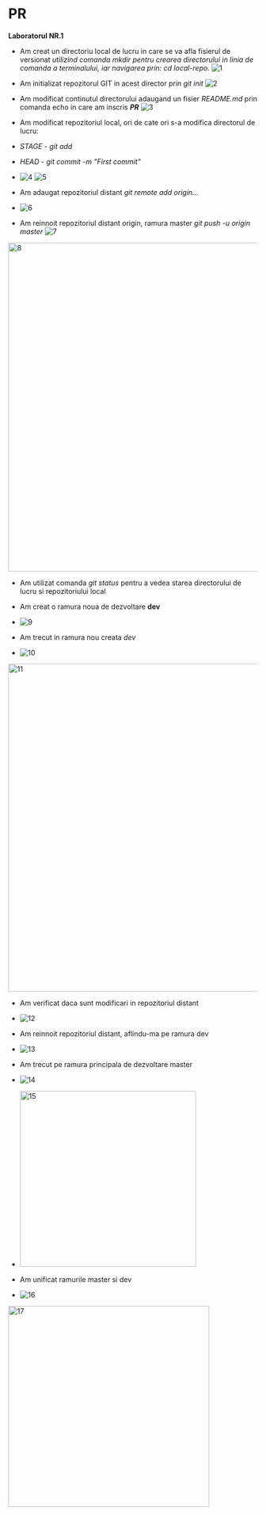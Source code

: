 # PR
 **Laboratorul NR.1**

* Am creat un directoriu local de lucru in care se va afla fisierul de versionat 
*utilizind comanda mkdir pentru crearea directorului in linia de comanda a terminalului, iar navigarea prin: cd local-repo.*
 ![1](https://user-images.githubusercontent.com/43058513/52538156-d2a68f80-2d77-11e9-85f7-59a08c779e9f.PNG)

* Am initializat repozitorul GIT in acest director prin *git init*
 ![2](https://user-images.githubusercontent.com/43058513/52538183-3a5cda80-2d78-11e9-9e48-1e64a2bfb990.PNG)

* Am modificat continutul directorului adaugand un fisier *README.md* prin comanda echo in care am inscris ***PR***
 ![3](https://user-images.githubusercontent.com/43058513/52538185-40eb5200-2d78-11e9-8394-ff2fb9f2d750.PNG)

* Am modificat repozitoriul local, ori de cate ori s-a modifica directorul de lucru:
* *STAGE - git add*
* *HEAD - git commit -m "First commit"*
* ![4](https://user-images.githubusercontent.com/43058513/52538291-a12ec380-2d79-11e9-9455-d285edeaf8e0.PNG)
 ![5](https://user-images.githubusercontent.com/43058513/52538294-b4419380-2d79-11e9-953e-c2cbb168a45a.PNG)

* Am adaugat repozitoriul distant *git remote add origin...* 
* ![6](https://user-images.githubusercontent.com/43058513/52538304-ca4f5400-2d79-11e9-893e-028c61cdc361.PNG)

* Am reinnoit repozitoriul distant origin, ramura master *git push -u origin master*
![7](https://user-images.githubusercontent.com/43058513/52538340-2c0fbe00-2d7a-11e9-8ffe-d92f2168b7e8.PNG)
<img width="664" alt="8" src="https://user-images.githubusercontent.com/43058513/52538347-3f228e00-2d7a-11e9-8490-e509d83faa93.png">

* Am utilizat comanda *git status* pentru a vedea starea directorului de lucru si repozitoriului local
* Am creat o ramura noua de dezvoltare **dev**
* ![9](https://user-images.githubusercontent.com/43058513/52538356-53ff2180-2d7a-11e9-9446-e87f23901e5d.PNG)

* Am trecut in ramura nou creata *dev*
* ![10](https://user-images.githubusercontent.com/43058513/52538367-65482e00-2d7a-11e9-89ed-85400a765197.PNG)
<img width="662" alt="11" src="https://user-images.githubusercontent.com/43058513/52538374-7133f000-2d7a-11e9-915f-d16558853430.png">

* Am verificat daca sunt modificari in repozitoriul distant 
* ![12](https://user-images.githubusercontent.com/43058513/52538377-80b33900-2d7a-11e9-86af-85a5e8db6bc1.PNG)

* Am reinnoit repozitoriul distant, aflindu-ma pe ramura dev
* ![13](https://user-images.githubusercontent.com/43058513/52538382-932d7280-2d7a-11e9-9728-f19df2c137f2.PNG)

* Am trecut pe ramura principala de dezvoltare master
* ![14](https://user-images.githubusercontent.com/43058513/52538389-aa6c6000-2d7a-11e9-8059-cdacc3620c14.PNG)
* <img width="355" alt="15" src="https://user-images.githubusercontent.com/43058513/52538392-b8ba7c00-2d7a-11e9-8d24-4e96f7af7015.png">

* Am unificat ramurile master si dev
* ![16](https://user-images.githubusercontent.com/43058513/52538396-c6700180-2d7a-11e9-8d62-96fbf5f3318c.PNG)
<img width="406" alt="17" src="https://user-images.githubusercontent.com/43058513/52538400-d4258700-2d7a-11e9-88cc-153b7915c12b.png">
